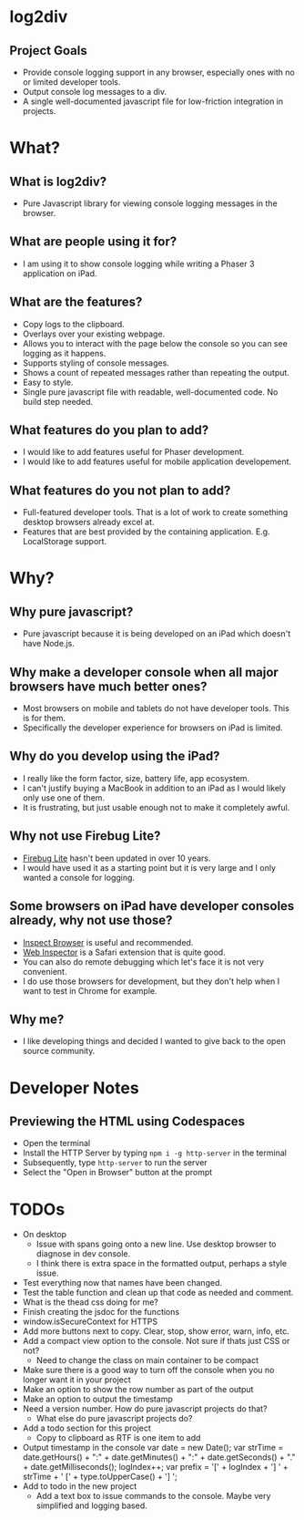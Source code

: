 # log2div

## Project Goals
- Provide console logging support in any browser, especially ones with no or limited developer tools.
- Output console log messages to a div.
- A single well-documented javascript file for low-friction integration in projects.

# What?

## What is log2div?
- Pure Javascript library for viewing console logging messages in the browser.

## What are people using it for?
- I am using it to show console logging while writing a Phaser 3 application on iPad.

## What are the features?
- Copy logs to the clipboard.
- Overlays over your existing webpage.
- Allows you to interact with the page below the console so you can see logging as it happens.
- Supports styling of console messages.
- Shows a count of repeated messages rather than repeating the output.
- Easy to style.
- Single pure javascript file with readable, well-documented code. No build step needed.

## What features do you plan to add?
- I would like to add features useful for Phaser development.
- I would like to add features useful for mobile application developement.

## What features do you not plan to add?
- Full-featured developer tools. That is a lot of work to create something desktop browsers already excel at.
- Features that are best provided by the containing application. E.g. LocalStorage support.

# Why?

## Why pure javascript?
- Pure javascript because it is being developed on an iPad which doesn't have Node.js.

## Why make a developer console when all major browsers have much better ones?
- Most browsers on mobile and tablets do not have developer tools. This is for them.
- Specifically the developer experience for browsers on iPad is limited.

## Why do you develop using the iPad?
- I really like the form factor, size, battery life, app ecosystem.
- I can't justify buying a MacBook in addition to an iPad as I would likely only use one of them.
- It is frustrating, but just usable enough not to make it completely awful.

## Why not use Firebug Lite?
- [Firebug Lite](https://github.com/firebug/firebug-lite) hasn't been updated in over 10 years.
- I would have used it as a starting point but it is very large and I only wanted a console for logging.

## Some browsers on iPad have developer consoles already, why not use those?
- [Inspect Browser](https://apps.pdyn.net/inspect/) is useful and recommended.
- [Web Inspector](https://andadinosaur.com/launch-web-inspector-for-ios) is a Safari extension that is quite good.
- You can also do remote debugging which let's face it is not very convenient.
- I do use those browsers for development, but they don't help when I want to test in Chrome for example.

## Why me?
- I like developing things and decided I wanted to give back to the open source community.

# Developer Notes

## Previewing the HTML using Codespaces
- Open the terminal
- Install the HTTP Server by typing ```npm i -g http-server``` in the terminal
- Subsequently, type ```http-server``` to run the server
- Select the "Open in Browser" button at the prompt


# TODOs
- On desktop
  - Issue with spans going onto a new line. Use desktop browser to diagnose in dev console.
  - I think there is extra space in the formatted output, perhaps a style issue.
- Test everything now that names have been changed.
- Test the table function and clean up that code as needed and comment.
- What is the thead css doing for me?
- Finish creating the jsdoc for the functions
- window.isSecureContext for HTTPS
- Add more buttons next to copy. Clear, stop, show error, warn, info, etc.
- Add a compact view option to the console. Not sure if thats just CSS or not?
  - Need to change the class on main container to be compact
- Make sure there is a good way to turn off the console when you no longer want it in your project
- Make an option to show the row number as part of the output
- Make an option to output the timestamp
- Need a version number. How do pure javascript projects do that?
  - What else do pure javascript projects do?
- Add a todo section for this project
  - Copy to clipboard as RTF is one item to add
- Output timestamp in the console
     var date = new Date();
        var strTime = date.getHours() + ":" + date.getMinutes() + ":" + date.getSeconds() + "." + date.getMilliseconds();
        logIndex++;
        var prefix = '[' + logIndex + '] ' + strTime + ' [' + type.toUpperCase() + '] ';
- Add to todo in the new project
  - Add a text box to issue commands to the console. Maybe very simplified and logging based.
